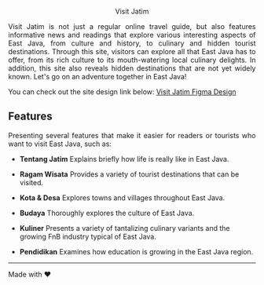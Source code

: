 <p align="center">Visit Jatim</p>

<p align="justify">
Visit Jatim is not just a regular online travel guide, but also features informative news and readings that explore various interesting aspects of East Java, from culture and history, to culinary and hidden tourist destinations. Through this site, visitors can explore all that East Java has to offer, from its rich culture to its mouth-watering local culinary delights. In addition, this site also reveals hidden destinations that are not yet widely known. Let's go on an adventure together in East Java!

You can check out the site design link below:
[Visit Jatim Figma Design](https://www.figma.com/file/1C6kZkLfzMJ6z9pEYRJRKP/WDC-design?type=design&node-id=4-3&mode=design)

</p>

## Features

<p align="justify">
Presenting several features that make it easier for readers or tourists who want to visit East Java, such as:
</p>

- **Tentang Jatim**
  Explains briefly how life is really like in East Java.

- **Ragam Wisata**
  Provides a variety of tourist destinations that can be visited.

- **Kota & Desa**
  Explores towns and villages throughout East Java.

- **Budaya**
  Thoroughly explores the culture of East Java.

- **Kuliner**
  Presents a variety of tantalizing culinary variants and the growing FnB industry typical of East Java.

- **Pendidikan**
  Examines how education is growing in the East Java region.

---

Made with ❤️